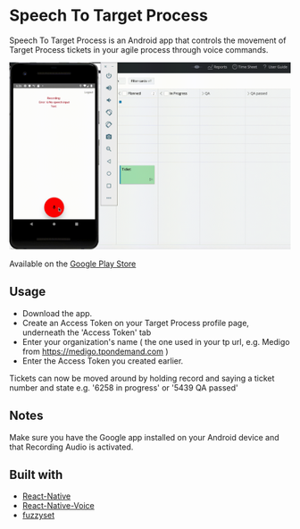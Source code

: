 # Speech To Target Process

Speech To Target Process is an Android app that controls the movement of Target Process tickets in your agile process through voice commands.

![](https://raw.githubusercontent.com/peterzernia/cloud/master/s2tp.gif)

Available on the [Google Play Store](https://play.google.com/store/apps/details?id=com.s2tp)

## Usage

- Download the app.
- Create an Access Token on your Target Process profile page, underneath the 'Access Token' tab
- Enter your organization's name ( the one used in your tp url, e.g. Medigo from https://medigo.tpondemand.com )
- Enter the Access Token you created earlier.

Tickets can now be moved around by holding record and saying a ticket number and state
e.g. '6258 in progress' or '5439 QA passed'

## Notes

Make sure you have the Google app installed on your Android device and that Recording Audio is activated.

## Built with

- [React-Native](https://github.com/facebook/react-native)
- [React-Native-Voice](https://github.com/react-native-community/react-native-voice)
- [fuzzyset](https://github.com/Glench/fuzzyset.js)
